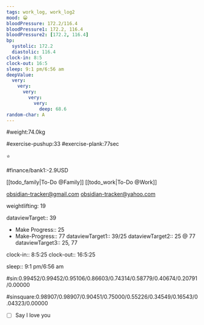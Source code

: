 ```yaml
---
tags: work_log, work_log2
mood: 😀
bloodPressure: 172.2/116.4
bloodPressure1: 172.2, 116.4
bloodPressure2: [172.2, 116.4]
bp:
  systolic: 172.2
  diastolic: 116.4
clock-in: 8:5
clock-out: 16:5
sleep: 9:1 pm/6:56 am
deepValue:
  very:
    very:
      very:
        very:
          very:
            deep: 68.6
random-char: A
---
```


#weight:74.0kg

#exercise-pushup:33
#exercise-plank:77sec

⭐

#finance/bank1:-2.9USD

[[todo_family|To-Do @Family]]
[[todo_work|To-Do @Work]]

obsidian-tracker@gmail.com
obsidian-tracker@yahoo.com

weightlifting: 19

dataviewTarget:: 39

- Make Progress:: 25
- Make-Progress:: 77
  dataviewTarget1:: 39/25
  dataviewTarget2:: 25 @ 77
  dataviewTarget3:: 25, 77

clock-in:: 8:5:25
clock-out:: 16:5:25

sleep:: 9:1 pm/6:56 am

#sin:0.99452/0.99452/0.95106/0.86603/0.74314/0.58779/0.40674/0.20791/0.00000

#sinsquare:0.98907/0.98907/0.90451/0.75000/0.55226/0.34549/0.16543/0.04323/0.00000

- [ ] Say I love you
